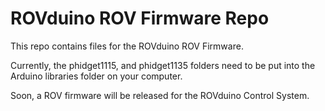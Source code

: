ROVduino ROV Firmware Repo
=========================================
This repo contains files for the ROVduino ROV Firmware. 

Currently, the phidget1115, and phidget1135 folders need to be put into the Arduino libraries folder on your computer. 

Soon, a ROV firmware will be released for the ROVduino Control System.